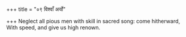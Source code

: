+++
title = "०९ विश्वाँ अर्यो"

+++
Neglect all pious men with skill in sacred song: come hitherward,  
     With speed, and give us high renown.